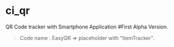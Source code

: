 # ci_qr
QR Code tracker with Smartphone Application
#First Alpha Version.
>Code name : EasyQR => placeholder with "ItemTracker".
